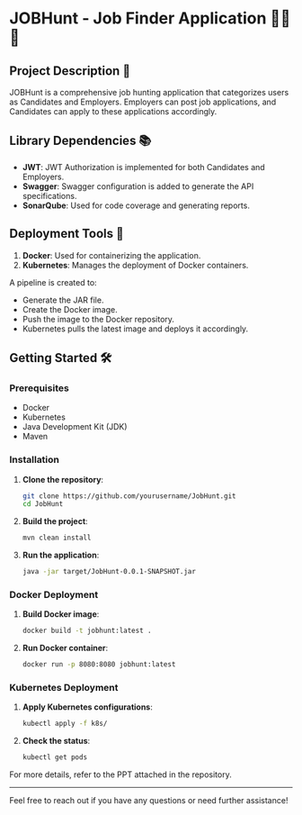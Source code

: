# JOBHunt - Job Finder Application 🕵️‍♂️💼

## Project Description 📄
JOBHunt is a comprehensive job hunting application that categorizes users as Candidates and Employers. Employers can post job applications, and Candidates can apply to these applications accordingly.

## Library Dependencies 📚
- **JWT**: JWT Authorization is implemented for both Candidates and Employers.
- **Swagger**: Swagger configuration is added to generate the API specifications.
- **SonarQube**: Used for code coverage and generating reports.

## Deployment Tools 🚀
1. **Docker**: Used for containerizing the application.
2. **Kubernetes**: Manages the deployment of Docker containers.

A pipeline is created to:
- Generate the JAR file.
- Create the Docker image.
- Push the image to the Docker repository.
- Kubernetes pulls the latest image and deploys it accordingly.

## Getting Started 🛠️
### Prerequisites
- Docker
- Kubernetes
- Java Development Kit (JDK)
- Maven

### Installation
1. **Clone the repository**:
    ```bash
    git clone https://github.com/yourusername/JobHunt.git
    cd JobHunt
    ```

2. **Build the project**:
    ```bash
    mvn clean install
    ```

3. **Run the application**:
    ```bash
    java -jar target/JobHunt-0.0.1-SNAPSHOT.jar
    ```

### Docker Deployment
1. **Build Docker image**:
    ```bash
    docker build -t jobhunt:latest .
    ```

2. **Run Docker container**:
    ```bash
    docker run -p 8080:8080 jobhunt:latest
    ```

### Kubernetes Deployment
1. **Apply Kubernetes configurations**:
    ```bash
    kubectl apply -f k8s/
    ```

2. **Check the status**:
    ```bash
    kubectl get pods
    ```

For more details, refer to the PPT attached in the repository.

---

Feel free to reach out if you have any questions or need further assistance!
